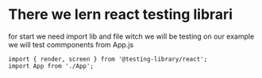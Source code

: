# There we lern react testing librari
for start we need import lib and file witch we will be testing on our example we will test commponents from App.js
```
import { render, screen } from '@testing-library/react';
import App from './App';
```
